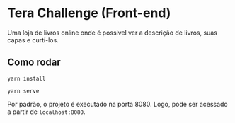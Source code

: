 # Tera Challenge (Front-end)
Uma loja de livros online onde é possivel ver a descrição de livros, suas capas e curtí-los.
## Como rodar
```
yarn install
```
```
yarn serve
```

Por padrão, o projeto é executado na porta 8080. Logo, pode ser acessado a partir de ```localhost:8080```.